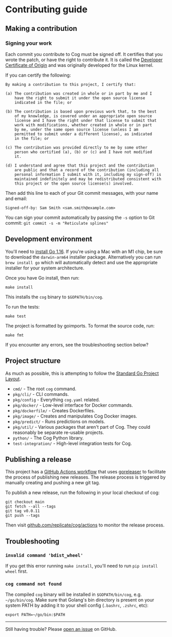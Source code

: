 # Contributing guide

## Making a contribution

### Signing your work

Each commit you contribute to Cog must be signed off. It certifies that you wrote the patch, or have the right to contribute it. It is called the [Developer Certificate of Origin](https://developercertificate.org/) and was originally developed for the Linux kernel.

If you can certify the following:

```
By making a contribution to this project, I certify that:

(a) The contribution was created in whole or in part by me and I
    have the right to submit it under the open source license
    indicated in the file; or

(b) The contribution is based upon previous work that, to the best
    of my knowledge, is covered under an appropriate open source
    license and I have the right under that license to submit that
    work with modifications, whether created in whole or in part
    by me, under the same open source license (unless I am
    permitted to submit under a different license), as indicated
    in the file; or

(c) The contribution was provided directly to me by some other
    person who certified (a), (b) or (c) and I have not modified
    it.

(d) I understand and agree that this project and the contribution
    are public and that a record of the contribution (including all
    personal information I submit with it, including my sign-off) is
    maintained indefinitely and may be redistributed consistent with
    this project or the open source license(s) involved.
```

Then add this line to each of your Git commit messages, with your name and email:

```
Signed-off-by: Sam Smith <sam.smith@example.com>
```

You can sign your commit automatically by passing the `-s` option to Git commit: `git commit -s -m "Reticulate splines"`

## Development environment

You'll need to [install Go 1.16](https://golang.org/doc/install). If you're using a Mac with an M1 chip, be sure to download the `darwin-arm64` installer package. Alternatively you can run `brew install go` which will automatically detect and use the appropriate installer for your system architecture.

Once you have Go install, then run:

    make install

This installs the `cog` binary to `$GOPATH/bin/cog`.

To run the tests:

    make test

The project is formatted by goimports. To format the source code, run:

    make fmt

If you encounter any errors, see the troubleshooting section below?

## Project structure

As much as possible, this is attempting to follow the [Standard Go Project Layout](https://github.com/golang-standards/project-layout).

- `cmd/` - The root `cog` command.
- `pkg/cli/` - CLI commands.
- `pkg/config` - Everything `cog.yaml` related.
- `pkg/docker/` - Low-level interface for Docker commands.
- `pkg/dockerfile/` - Creates Dockerfiles.
- `pkg/image/` - Creates and manipulates Cog Docker images.
- `pkg/predict/` - Runs predictions on models.
- `pkg/util/` - Various packages that aren't part of Cog. They could reasonably be separate re-usable projects.
- `python/` - The Cog Python library.
- `test-integration/` - High-level integration tests for Cog.

## Publishing a release

This project has a [GitHub Actions workflow](https://github.com/replicate/cog/blob/39cfc5c44ab81832886c9139ee130296f1585b28/.github/workflows/ci.yaml#L107) that uses [goreleaser](https://goreleaser.com/quick-start/#quick-start) to facilitate the process of publishing new releases. The release process is triggered by manually creating and pushing a new git tag.

To publish a new release, run the following in your local checkout of cog:

    git checkout main
    git fetch --all --tags
    git tag v0.0.11
    git push --tags

Then visit [github.com/replicate/cog/actions](https://github.com/replicate/cog/actions) to monitor the release process.

## Troubleshooting

### `invalid command 'bdist_wheel'`

If you get this error running `make install`, you'll need to run `pip install wheel` first.

### `cog command not found`

The compiled `cog` binary will be installed in `$GOPATH/bin/cog`, e.g. `~/go/bin/cog`. Make sure that Golang's bin directory is present on your system PATH by adding it to your shell config (`.bashrc`, `.zshrc`, etc):

    export PATH=~/go/bin:$PATH

---

Still having trouble? Please [open an issue](https://github.com/replicate/cog/issues) on GitHub.
